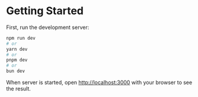# Getting Started

First, run the development server:

```bash
npm run dev
# or
yarn dev
# or
pnpm dev
# or
bun dev
```

When server is started, open [http://localhost:3000](http://localhost:3000) with your browser to see the result.
